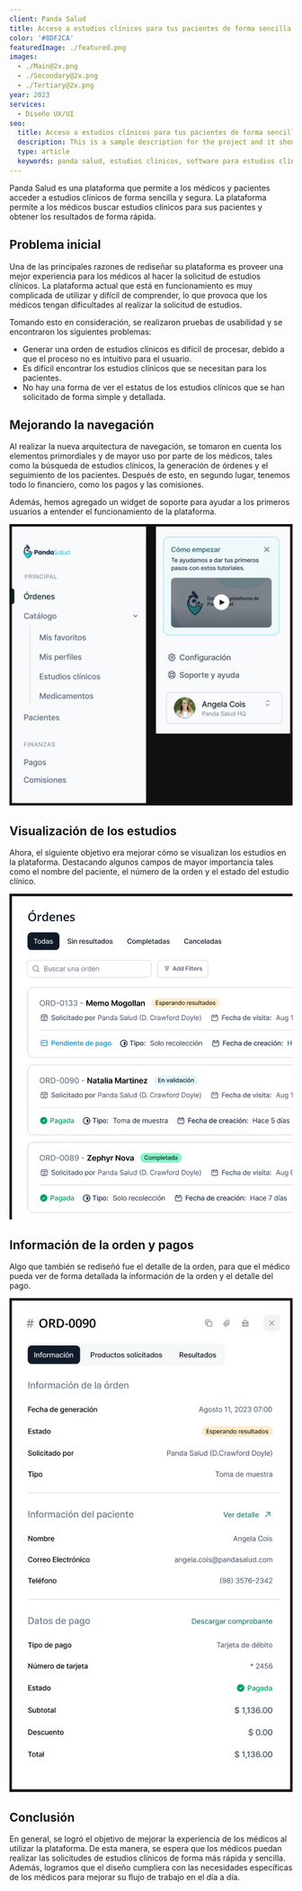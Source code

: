 ```yaml
---
client: Panda Salud
title: Acceso a estudios clínicos para tus pacientes de forma sencilla.
color: '#8DF2CA'
featuredImage: ./featured.png
images:
  - ./Main@2x.png
  - ./Secondary@2x.png
  - ./Tertiary@2x.png
year: 2023
services:
  - Diseño UX/UI
seo:
  title: Acceso a estudios clínicos para tus pacientes de forma sencilla.
  description: This is a sample description for the project and it should be updated later with the real one.
  type: article
  keywords: panda salud, estudios clínicos, software para estudios clínicos, software para clínicas, software para hospitales, software para laboratorios
---
```


Panda Salud es una plataforma que permite a los médicos y pacientes acceder a estudios clínicos de forma sencilla y segura. La plataforma permite a los médicos buscar estudios clínicos para sus pacientes y obtener los resultados de forma rápida.

## Problema inicial
Una de las principales razones de rediseñar su plataforma es proveer una mejor experiencia para los médicos al hacer la solicitud de estudios clínicos. La plataforma actual que está en funcionamiento es muy complicada de utilizar y difícil de comprender, lo que provoca que los médicos tengan dificultades al realizar la solicitud de estudios.

Tomando esto en consideración, se realizaron pruebas de usabilidad y se encontraron los siguientes problemas:
-  Generar una orden de estudios clínicos es difícil de procesar, debido a que el proceso no es intuitivo para el usuario.
-  Es difícil encontrar los estudios clínicos que se necesitan para los pacientes.
-  No hay una forma de ver el estatus de los estudios clínicos que se han solicitado de forma simple y detallada.

## Mejorando la navegación
Al realizar la nueva arquitectura de navegación, se tomaron en cuenta los elementos primordiales y de mayor uso por parte de los médicos, tales como la búsqueda de estudios clínicos, la generación de órdenes y el seguimiento de los pacientes. Después de esto, en segundo lugar, tenemos todo lo financiero, como los pagos y las comisiones.

Además, hemos agregado un widget de soporte para ayudar a los primeros usuarios a entender el funcionamiento de la plataforma.

![Mejora en la navegación de Panda Salud](./navigation.png)

## Visualización de los estudios

Ahora, el siguiente objetivo era mejorar cómo se visualizan los estudios en la plataforma. Destacando algunos campos de mayor importancia tales como el nombre del paciente, el número de la orden y el estado del estudio clínico.

![Listado de ordenes](./orders-list.png)

## Información de la orden y pagos
Algo que también se rediseñó fue el detalle de la orden, para que el médico pueda ver de forma detallada la información de la orden y el detalle del pago.

![Detalle de la orden](./detail-order.png)

## Conclusión

En general, se logró el objetivo de mejorar la experiencia de los médicos al utilizar la plataforma. De esta manera, se espera que los médicos puedan realizar las solicitudes de estudios clínicos de forma más rápida y sencilla. Además, logramos que el diseño cumpliera con las necesidades específicas de los médicos para mejorar su flujo de trabajo en el día a día.